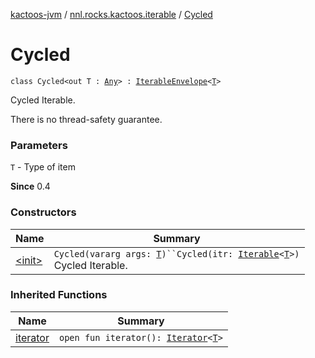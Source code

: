 [kactoos-jvm](../../index.md) / [nnl.rocks.kactoos.iterable](../index.md) / [Cycled](./index.md)

# Cycled

`class Cycled<out T : `[`Any`](https://kotlinlang.org/api/latest/jvm/stdlib/kotlin/-any/index.html)`> : `[`IterableEnvelope`](../-iterable-envelope/index.md)`<`[`T`](index.md#T)`>`

Cycled Iterable.

There is no thread-safety guarantee.

### Parameters

`T` - Type of item

**Since**
0.4

### Constructors

| Name | Summary |
|---|---|
| [&lt;init&gt;](-init-.md) | `Cycled(vararg args: `[`T`](index.md#T)`)``Cycled(itr: `[`Iterable`](https://kotlinlang.org/api/latest/jvm/stdlib/kotlin.collections/-iterable/index.html)`<`[`T`](index.md#T)`>)`<br>Cycled Iterable. |

### Inherited Functions

| Name | Summary |
|---|---|
| [iterator](../-iterable-envelope/iterator.md) | `open fun iterator(): `[`Iterator`](https://kotlinlang.org/api/latest/jvm/stdlib/kotlin.collections/-iterator/index.html)`<`[`T`](../-iterable-envelope/index.md#T)`>` |

